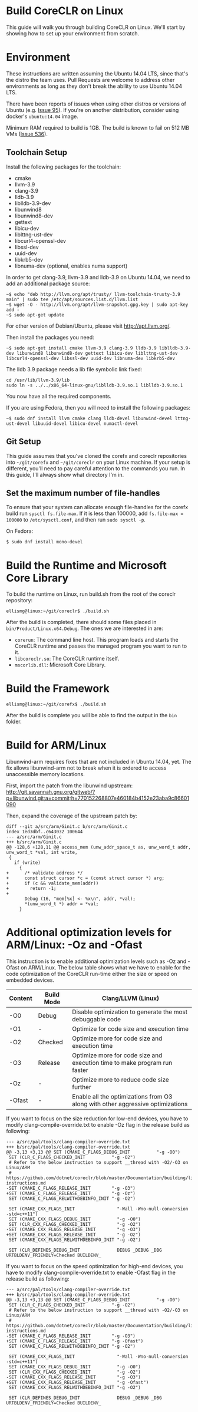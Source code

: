 Build CoreCLR on Linux
======================

This guide will walk you through building CoreCLR on Linux.  We'll start by showing how to set up your environment from scratch.

Environment
===========

These instructions are written assuming the Ubuntu 14.04 LTS, since that's the distro the team uses. Pull Requests are welcome to address other environments as long as they don't break the ability to use Ubuntu 14.04 LTS.

There have been reports of issues when using other distros or versions of Ubuntu (e.g. [Issue 95](https://github.com/dotnet/coreclr/issues/95)). If you're on another distribution, consider using docker's `ubuntu:14.04` image.

Minimum RAM required to build is 1GB. The build is known to fail on 512 MB VMs ([Issue 536](https://github.com/dotnet/coreclr/issues/536)).

Toolchain Setup
---------------

Install the following packages for the toolchain: 

- cmake 
- llvm-3.9
- clang-3.9
- lldb-3.9
- liblldb-3.9-dev
- libunwind8 
- libunwind8-dev
- gettext
- libicu-dev
- liblttng-ust-dev
- libcurl4-openssl-dev
- libssl-dev
- uuid-dev
- libkrb5-dev
- libnuma-dev (optional, enables numa support)

In order to get clang-3.9, llvm-3.9 and lldb-3.9 on Ubuntu 14.04, we need to add an additional package source:

    ~$ echo "deb http://llvm.org/apt/trusty/ llvm-toolchain-trusty-3.9 main" | sudo tee /etc/apt/sources.list.d/llvm.list
    ~$ wget -O - http://llvm.org/apt/llvm-snapshot.gpg.key | sudo apt-key add -
    ~$ sudo apt-get update
    
For other version of Debian/Ubuntu, please visit http://apt.llvm.org/.

Then install the packages you need:

    ~$ sudo apt-get install cmake llvm-3.9 clang-3.9 lldb-3.9 liblldb-3.9-dev libunwind8 libunwind8-dev gettext libicu-dev liblttng-ust-dev libcurl4-openssl-dev libssl-dev uuid-dev libnuma-dev libkrb5-dev

The lldb 3.9 package needs a lib file symbolic link fixed:

    cd /usr/lib/llvm-3.9/lib
    sudo ln -s ../../x86_64-linux-gnu/liblldb-3.9.so.1 liblldb-3.9.so.1

You now have all the required components.

If you are using Fedora, then you will need to install the following packages:

    ~$ sudo dnf install llvm cmake clang lldb-devel libunwind-devel lttng-ust-devel libuuid-devel libicu-devel numactl-devel

Git Setup
---------

This guide assumes that you've cloned the corefx and coreclr repositories into `~/git/corefx` and `~/git/coreclr` on your Linux machine. If your setup is different, you'll need to pay careful attention to the commands you run. In this guide, I'll always show what directory I'm in.

Set the maximum number of file-handles
--------------------------------------

To ensure that your system can allocate enough file-handles for the corefx build run `sysctl fs.file-max`. If it is less than 100000, add `fs.file-max = 100000` to `/etc/sysctl.conf`, and then run `sudo sysctl -p`.

On Fedora:

`$ sudo dnf install mono-devel`

Build the Runtime and Microsoft Core Library
=============================================

To build the runtime on Linux, run build.sh from the root of the coreclr repository:

```
ellismg@linux:~/git/coreclr$ ./build.sh
```

After the build is completed, there should some files placed in `bin/Product/Linux.x64.Debug`.  The ones we are interested in are:

* `corerun`: The command line host.  This program loads and starts the CoreCLR runtime and passes the managed program you want to run to it.
* `libcoreclr.so`: The CoreCLR runtime itself.
* `mscorlib.dll`: Microsoft Core Library.

Build the Framework
===================

```
ellismg@linux:~/git/corefx$ ./build.sh
```

After the build is complete you will be able to find the output in the `bin` folder.

Build for ARM/Linux
===================

Libunwind-arm requires fixes that are not included in Ubuntu 14.04, yet. The fix allows libunwind-arm not to break when it is ordered to access unaccessible memory locations.

First, import the patch from the libunwind upstream: http://git.savannah.gnu.org/gitweb/?p=libunwind.git;a=commit;h=770152268807e460184b4152e23aba9c86601090

Then, expand the coverage of the upstream patch by:

```
diff --git a/src/arm/Ginit.c b/src/arm/Ginit.c
index 1ed3dbf..c643032 100644
--- a/src/arm/Ginit.c
+++ b/src/arm/Ginit.c
@@ -128,6 +128,11 @@ access_mem (unw_addr_space_t as, unw_word_t addr, unw_word_t *val, int write,
 {
   if (write)
     {
+      /* validate address */
+      const struct cursor *c = (const struct cursor *) arg;
+      if (c && validate_mem(addr))
+        return -1;
+
       Debug (16, "mem[%x] <- %x\n", addr, *val);
       *(unw_word_t *) addr = *val;
     }
```

Additional optimization levels for ARM/Linux: -Oz and -Ofast
============================================================

This instruction is to enable additional optimization levels such as -Oz and -Ofast on ARM/Linux. The below table shows what we have to enable for the code optimization of the CoreCLR run-time either the size or speed on embedded devices. 

| **Content** | **Build Mode** | **Clang/LLVM (Linux)** |
| --- | --- | --- |
| -O0 | Debug | Disable optimization to generate the most debuggable code |
| -O1 | - | Optimize for code size and execution time |
| -O2 | Checked | Optimize more for code size and execution time |
| -O3 | Release | Optimize more for code size and execution time to make program run faster |
| -Oz | - | Optimize more to reduce code size further |
| -Ofast | - | Enable all the optimizations from O3 along with other aggressive optimizations |

If you want to focus on the size reduction for low-end devices, you have to modify clang-compile-override.txt to enable -Oz flag in the release build as following: 

```
--- a/src/pal/tools/clang-compiler-override.txt
+++ b/src/pal/tools/clang-compiler-override.txt
@@ -3,13 +3,13 @@ SET (CMAKE_C_FLAGS_DEBUG_INIT          "-g -O0")
 SET (CLR_C_FLAGS_CHECKED_INIT          "-g -O2")
 # Refer to the below instruction to support __thread with -O2/-O3 on Linux/ARM
 # https://github.com/dotnet/coreclr/blob/master/Documentation/building/linux-instructions.md
-SET (CMAKE_C_FLAGS_RELEASE_INIT        "-g -O3")
+SET (CMAKE_C_FLAGS_RELEASE_INIT        "-g -Oz")
 SET (CMAKE_C_FLAGS_RELWITHDEBINFO_INIT "-g -O2")

 SET (CMAKE_CXX_FLAGS_INIT                "-Wall -Wno-null-conversion -std=c++11")
 SET (CMAKE_CXX_FLAGS_DEBUG_INIT          "-g -O0")
 SET (CLR_CXX_FLAGS_CHECKED_INIT          "-g -O2")
-SET (CMAKE_CXX_FLAGS_RELEASE_INIT        "-g -O3")
+SET (CMAKE_CXX_FLAGS_RELEASE_INIT        "-g -Oz")
 SET (CMAKE_CXX_FLAGS_RELWITHDEBINFO_INIT "-g -O2")

 SET (CLR_DEFINES_DEBUG_INIT              DEBUG _DEBUG _DBG URTBLDENV_FRIENDLY=Checked BUILDENV_
```


If you want to focus on the speed optimization for high-end devices, you have to modify clang-compile-override.txt to enable -Ofast flag in the release build as following: 
```
--- a/src/pal/tools/clang-compiler-override.txt
+++ b/src/pal/tools/clang-compiler-override.txt
@@ -3,13 +3,13 @@ SET (CMAKE_C_FLAGS_DEBUG_INIT          "-g -O0")
 SET (CLR_C_FLAGS_CHECKED_INIT          "-g -O2")
 # Refer to the below instruction to support __thread with -O2/-O3 on Linux/ARM
 # https://github.com/dotnet/coreclr/blob/master/Documentation/building/linux-instructions.md
-SET (CMAKE_C_FLAGS_RELEASE_INIT        "-g -O3")
+SET (CMAKE_C_FLAGS_RELEASE_INIT        "-g -Ofast")
 SET (CMAKE_C_FLAGS_RELWITHDEBINFO_INIT "-g -O2")

 SET (CMAKE_CXX_FLAGS_INIT                "-Wall -Wno-null-conversion -std=c++11")
 SET (CMAKE_CXX_FLAGS_DEBUG_INIT          "-g -O0")
 SET (CLR_CXX_FLAGS_CHECKED_INIT          "-g -O2")
-SET (CMAKE_CXX_FLAGS_RELEASE_INIT        "-g -O3")
+SET (CMAKE_CXX_FLAGS_RELEASE_INIT        "-g -Ofast")
 SET (CMAKE_CXX_FLAGS_RELWITHDEBINFO_INIT "-g -O2")

 SET (CLR_DEFINES_DEBUG_INIT              DEBUG _DEBUG _DBG URTBLDENV_FRIENDLY=Checked BUILDENV_
```

